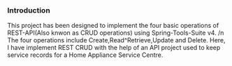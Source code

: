 ### Introduction
 This project has been designed to implement the four basic operations of REST-API(Also knwon as CRUD operations) using Spring-Tools-Suite v4. /n
 The four operations include Create,Read^Retrieve,Update and Delete.
 Here, I have implement REST CRUD with the help of an API project used to keep service records for a Home Appliance Service Centre.

